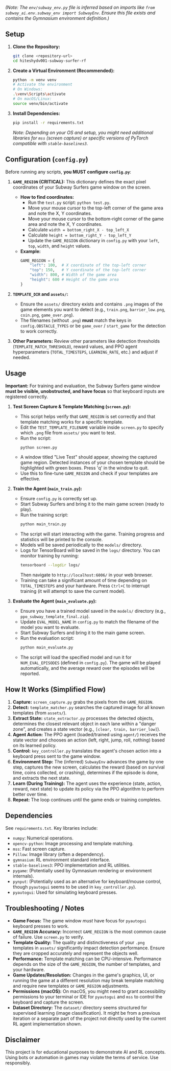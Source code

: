 
*(Note: The `env/subway_env.py` file is inferred based on imports like `from subway_ai.env.subway_env import SubwayEnv`. Ensure this file exists and contains the Gymnasium environment definition.)*

## Setup

1.  **Clone the Repository:**
    ```bash
    git clone <repository-url>
    cd hiteshydv001-subway-surfer-rf
    ```

2.  **Create a Virtual Environment (Recommended):**
    ```bash
    python -m venv venv
    # Activate the environment
    # On Windows:
    .\venv\Scripts\activate
    # On macOS/Linux:
    source venv/bin/activate
    ```

3.  **Install Dependencies:**
    ```bash
    pip install -r requirements.txt
    ```
    *Note: Depending on your OS and setup, you might need additional libraries for `mss` (screen capture) or specific versions of PyTorch compatible with `stable-baselines3`.*

## Configuration (`config.py`)

Before running any scripts, **you MUST configure `config.py`**:

1.  **`GAME_REGION` (CRITICAL):** This dictionary defines the exact pixel coordinates of your Subway Surfers game window on the screen.
    *   **How to find coordinates:**
        *   Run the `test.py` script: `python test.py`.
        *   Move your mouse cursor to the top-left corner of the game area and note the X, Y coordinates.
        *   Move your mouse cursor to the bottom-right corner of the game area and note the X, Y coordinates.
        *   Calculate `width = bottom_right_X - top_left_X`
        *   Calculate `height = bottom_right_Y - top_left_Y`
        *   Update the `GAME_REGION` dictionary in `config.py` with your `left`, `top`, `width`, and `height` values.
    *   **Example:**
        ```python
        GAME_REGION = {
            "left": 100,  # X coordinate of the top-left corner
            "top": 150,   # Y coordinate of the top-left corner
            "width": 800, # Width of the game area
            "height": 600 # Height of the game area
        }
        ```

2.  **`TEMPLATE_DIR` and `assets/`:**
    *   Ensure the `assets/` directory exists and contains `.png` images of the game elements you want to detect (e.g., `train.png`, `barrier_low.png`, `coin.png`, `game_over.png`).
    *   The filenames (without `.png`) **must** match the keys in `config.OBSTACLE_TYPES` or be `game_over` / `start_game` for the detection to work correctly.

3.  **Other Parameters:** Review other parameters like detection thresholds (`TEMPLATE_MATCH_THRESHOLD`), reward values, and PPO agent hyperparameters (`TOTAL_TIMESTEPS`, `LEARNING_RATE`, etc.) and adjust if needed.

## Usage

**Important:** For training and evaluation, the Subway Surfers game window **must be visible, unobstructed, and have focus** so that keyboard inputs are registered correctly.

1.  **Test Screen Capture & Template Matching (`screen.py`):**
    *   This script helps verify that `GAME_REGION` is set correctly and that template matching works for a specific template.
    *   Edit the `TEST_TEMPLATE_FILENAME` variable inside `screen.py` to specify which `.png` file from `assets/` you want to test.
    *   Run the script:
        ```bash
        python screen.py
        ```
    *   A window titled "Live Test" should appear, showing the captured game region. Detected instances of your chosen template should be highlighted with green boxes. Press 'q' in the window to quit.
    *   Use this to fine-tune `GAME_REGION` and check if your templates are effective.

2.  **Train the Agent (`main_train.py`):**
    *   Ensure `config.py` is correctly set up.
    *   Start Subway Surfers and bring it to the main game screen (ready to play).
    *   Run the training script:
        ```bash
        python main_train.py
        ```
    *   The script will start interacting with the game. Training progress and statistics will be printed to the console.
    *   Models will be saved periodically to the `models/` directory.
    *   Logs for TensorBoard will be saved in the `logs/` directory. You can monitor training by running:
        ```bash
        tensorboard --logdir logs/
        ```
        Then navigate to `http://localhost:6006/` in your web browser.
    *   Training can take a significant amount of time depending on `TOTAL_TIMESTEPS` and your hardware. Press `Ctrl+C` to interrupt training (it will attempt to save the current model).

3.  **Evaluate the Agent (`main_evaluate.py`):**
    *   Ensure you have a trained model saved in the `models/` directory (e.g., `ppo_subway_template_final.zip`).
    *   Update `EVAL_MODEL_NAME` in `config.py` to match the filename of the model you want to evaluate.
    *   Start Subway Surfers and bring it to the main game screen.
    *   Run the evaluation script:
        ```bash
        python main_evaluate.py
        ```
    *   The script will load the specified model and run it for `NUM_EVAL_EPISODES` (defined in `config.py`). The game will be played automatically, and the average reward over the episodes will be reported.

## How It Works (Simplified Flow)

1.  **Capture:** `screen_capture.py` grabs the pixels from the `GAME_REGION`.
2.  **Detect:** `template_matcher.py` searches the captured image for all known templates (from `assets/`).
3.  **Extract State:** `state_extractor.py` processes the detected objects, determines the closest relevant object in each lane within a "danger zone", and creates a state vector (e.g., `[clear, train, barrier_low]`).
4.  **Agent Action:** The PPO agent (loaded/trained using `agent/`) receives the state vector and chooses an action (left, right, jump, roll, nothing) based on its learned policy.
5.  **Control:** `key_controller.py` translates the agent's chosen action into a keyboard press sent to the game window.
6.  **Environment Step:** The (inferred) `SubwayEnv` advances the game by one step, captures the new screen, calculates the reward (based on survival time, coins collected, or crashing), determines if the episode is done, and extracts the next state.
7.  **Learn (During Training):** The agent uses the experience (state, action, reward, next state) to update its policy via the PPO algorithm to perform better over time.
8.  **Repeat:** The loop continues until the game ends or training completes.

## Dependencies

See `requirements.txt`. Key libraries include:

*   `numpy`: Numerical operations.
*   `opencv-python`: Image processing and template matching.
*   `mss`: Fast screen capture.
*   `Pillow`: Image library (often a dependency).
*   `gymnasium`: RL environment standard interface.
*   `stable-baselines3`: PPO implementation and RL utilities.
*   `pygame`: (Potentially used by Gymnasium rendering or environment internals).
*   `pynput`: (Potentially used as an alternative for keyboard/mouse control, though `pyautogui` seems to be used in `key_controller.py`).
*   `pyautogui`: Used for simulating keyboard presses.

## Troubleshooting / Notes

*   **Game Focus:** The game window *must* have focus for `pyautogui` keyboard presses to work.
*   **`GAME_REGION` Accuracy:** Incorrect `GAME_REGION` is the most common cause of failure. Use `screen.py` to verify.
*   **Template Quality:** The quality and distinctiveness of your `.png` templates in `assets/` significantly impact detection performance. Ensure they are cropped accurately and represent the objects well.
*   **Performance:** Template matching can be CPU-intensive. Performance depends on the size of the `GAME_REGION`, the number of templates, and your hardware.
*   **Game Updates/Resolution:** Changes in the game's graphics, UI, or running the game at a different resolution may break template matching and require new templates or `GAME_REGION` adjustments.
*   **Permissions (macOS):** On macOS, you might need to grant accessibility permissions to your terminal or IDE for `pyautogui` and `mss` to control the keyboard and capture the screen.
*   **Dataset Directory:** The `dataset/` directory seems structured for supervised learning (image classification). It might be from a previous iteration or a separate part of the project not directly used by the current RL agent implementation shown.

## Disclaimer

This project is for educational purposes to demonstrate AI and RL concepts. Using bots or automation in games may violate the terms of service. Use responsibly.
